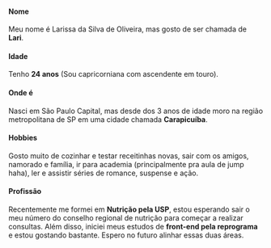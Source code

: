 #### **Nome**

Meu nome é Larissa da Silva de Oliveira, mas gosto de ser chamada de **Lari**.

#### **Idade**

Tenho **24 anos** (Sou capricorniana com ascendente em touro).

#### **Onde é**

Nasci em São Paulo Capital, mas desde dos 3 anos de idade moro na região metropolitana de SP em uma cidade chamada **Carapicuíba**. 

#### **Hobbies**

Gosto muito de cozinhar e testar receitinhas novas, sair com os amigos, namorado e família, ir para academia (principalmente pra aula de jump haha), ler e assistir séries de romance, suspense e ação.

#### **Profissão**

Recentemente me formei em **Nutrição pela USP**, estou esperando sair o meu número do conselho regional de nutrição para começar a realizar consultas. Além disso, iniciei meus estudos de **front-end pela reprograma** e estou gostando bastante. Espero no futuro alinhar essas duas áreas.
